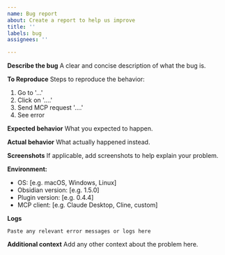 ```yaml
---
name: Bug report
about: Create a report to help us improve
title: ''
labels: bug
assignees: ''

---
```


**Describe the bug**
A clear and concise description of what the bug is.

**To Reproduce**
Steps to reproduce the behavior:
1. Go to '...'
2. Click on '....'
3. Send MCP request '....'
4. See error

**Expected behavior**
What you expected to happen.

**Actual behavior**
What actually happened instead.

**Screenshots**
If applicable, add screenshots to help explain your problem.

**Environment:**
 - OS: [e.g. macOS, Windows, Linux]
 - Obsidian version: [e.g. 1.5.0]
 - Plugin version: [e.g. 0.4.4]
 - MCP client: [e.g. Claude Desktop, Cline, custom]

**Logs**
```
Paste any relevant error messages or logs here
```

**Additional context**
Add any other context about the problem here.